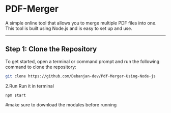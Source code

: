 # PDF-Merger

A simple online tool that allows you to merge multiple PDF files into one. This tool is built using Node.js and is easy to set up and use.

---

## Step 1: Clone the Repository

To get started, open a terminal or command prompt and run the following command to clone the repository:

```bash
git clone https://github.com/Debanjan-dev/Pdf-Merger-Using-Node-js
```
2.Run 
Run it in terminal
```
npm start
```
#make sure to download the modules before running
